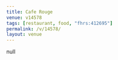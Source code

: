 ```yaml
---
title: Cafe Rouge
venue: v14578
tags: [restaurant, food, "fhrs:412695"]
permalink: /v/14578/
layout: venue
---
```

null